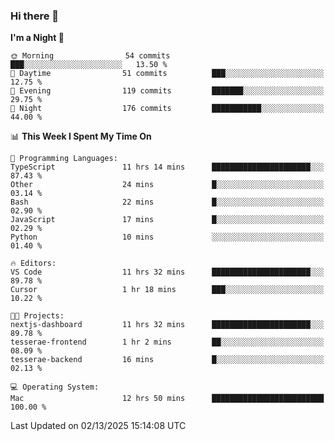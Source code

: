 ### Hi there 👋

<!--
**ALiersEL/ALiersEL** is a ✨ _special_ ✨ repository because its `README.md` (this file) appears on your GitHub profile.

Here are some ideas to get you started:

- 🔭 I’m currently working on ...
- 🌱 I’m currently learning ...
- 👯 I’m looking to collaborate on ...
- 🤔 I’m looking for help with ...
- 💬 Ask me about ...
- 📫 How to reach me: ...
- 😄 Pronouns: ...
- ⚡ Fun fact: ...
-->

<!--START_SECTION:waka-->
**I'm a Night 🦉** 

```text
🌞 Morning                54 commits          ███░░░░░░░░░░░░░░░░░░░░░░   13.50 % 
🌆 Daytime                51 commits          ███░░░░░░░░░░░░░░░░░░░░░░   12.75 % 
🌃 Evening                119 commits         ███████░░░░░░░░░░░░░░░░░░   29.75 % 
🌙 Night                  176 commits         ███████████░░░░░░░░░░░░░░   44.00 % 
```


📊 **This Week I Spent My Time On** 

```text
💬 Programming Languages: 
TypeScript               11 hrs 14 mins      ██████████████████████░░░   87.43 % 
Other                    24 mins             █░░░░░░░░░░░░░░░░░░░░░░░░   03.14 % 
Bash                     22 mins             █░░░░░░░░░░░░░░░░░░░░░░░░   02.90 % 
JavaScript               17 mins             █░░░░░░░░░░░░░░░░░░░░░░░░   02.29 % 
Python                   10 mins             ░░░░░░░░░░░░░░░░░░░░░░░░░   01.40 % 

🔥 Editors: 
VS Code                  11 hrs 32 mins      ██████████████████████░░░   89.78 % 
Cursor                   1 hr 18 mins        ███░░░░░░░░░░░░░░░░░░░░░░   10.22 % 

🐱‍💻 Projects: 
nextjs-dashboard         11 hrs 32 mins      ██████████████████████░░░   89.78 % 
tesserae-frontend        1 hr 2 mins         ██░░░░░░░░░░░░░░░░░░░░░░░   08.09 % 
tesserae-backend         16 mins             █░░░░░░░░░░░░░░░░░░░░░░░░   02.13 % 

💻 Operating System: 
Mac                      12 hrs 50 mins      █████████████████████████   100.00 % 
```


 Last Updated on 02/13/2025 15:14:08 UTC
<!--END_SECTION:waka-->
